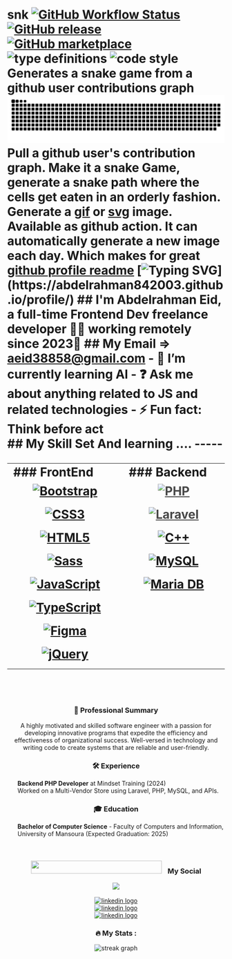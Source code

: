 # snk [![GitHub Workflow Status](https://img.shields.io/github/actions/workflow/status/platane/platane/main.yml?label=action&style=flat-square)](https://github.com/Platane/Platane/actions/workflows/main.yml) [![GitHub release](https://img.shields.io/github/release/platane/snk.svg?style=flat-square)](https://github.com/platane/snk/releases/latest) [![GitHub marketplace](https://img.shields.io/badge/marketplace-snake-blue?logo=github&style=flat-square)](https://github.com/marketplace/actions/generate-snake-game-from-github-contribution-grid) ![type definitions](https://img.shields.io/npm/types/typescript?style=flat-square) ![code style](https://img.shields.io/badge/code_style-prettier-ff69b4.svg?style=flat-square) Generates a snake game from a github user contributions graph <picture> <source media="(prefers-color-scheme: dark)" srcset="https://raw.githubusercontent.com/platane/snk/output/github-contribution-grid-snake-dark.svg" /> <source media="(prefers-color-scheme: light)" srcset="https://raw.githubusercontent.com/platane/snk/output/github-contribution-grid-snake.svg" /> <img alt="github contribution grid snake animation" src="https://raw.githubusercontent.com/platane/snk/output/github-contribution-grid-snake.svg" /> </picture> Pull a github user's contribution graph. Make it a snake Game, generate a snake path where the cells get eaten in an orderly fashion. Generate a [gif](https://github.com/Platane/snk/raw/output/github-contribution-grid-snake.gif) or [svg](https://github.com/Platane/snk/raw/output/github-contribution-grid-snake.svg) image. Available as github action. It can automatically generate a new image each day. Which makes for great [github profile readme](https://abdelrahman842003.github.io/profile/) [![Typing SVG](https://readme-typing-svg.herokuapp.com?font=Cascadia+Mono&color=019f1f&size=30&lines=Front+End+...;Software+Engineer...;Backend+Engineer...;)](https://abdelrahman842003.github.io/profile/) ## I'm Abdelrahman Eid, a full-time Frontend Dev freelance developer 👨‍💻 working remotely since 2023🚀 ## My Email =>  aeid38858@gmail.com - 🌱 I’m currently learning AI - ❓ Ask me about anything related to JS and related technologies - ⚡ Fun fact: Think before act <br/> </div> </div> ## My Skill Set And learning .... ----- <table><tr><td valign="top" width="33%"> ### FrontEnd <div align="center"> <a href="https://getbootstrap.com/docs/3.4/javascript/" target="_blank"><img style="margin: 10px" src="https://profilinator.rishav.dev/skills-assets/bootstrap-plain.svg" alt="Bootstrap" height="50" /></a> <a href="https://www.w3schools.com/css/" target="_blank"><img style="margin: 10px" src="https://profilinator.rishav.dev/skills-assets/css3-original-wordmark.svg" alt="CSS3" height="50" /></a> <a href="https://en.wikipedia.org/wiki/HTML5" target="_blank"><img style="margin: 10px" src="https://profilinator.rishav.dev/skills-assets/html5-original-wordmark.svg" alt="HTML5" height="50" /></a> <a href="https://sass-lang.com/" target="_blank"><img style="margin: 10px" src="https://profilinator.rishav.dev/skills-assets/sass-original.svg" alt="Sass" height="50" /></a> <a href="https://www.javascript.com/" target="_blank"><img style="margin: 10px" src="https://profilinator.rishav.dev/skills-assets/javascript-original.svg" alt="JavaScript" height="50" /></a> <a href="https://www.typescriptlang.org/" target="_blank"><img style="margin: 10px" src="https://profilinator.rishav.dev/skills-assets/typescript-original.svg" alt="TypeScript" height="50" /></a> <a href="https://www.figma.com/" target="_blank"><img style="margin: 10px" src="https://profilinator.rishav.dev/skills-assets/figma-icon.svg" alt="Figma" height="50" /></a> <a href="https://jquery.com/" target="_blank"><img style="margin: 10px" src="https://profilinator.rishav.dev/skills-assets/jquery.png" alt="jQuery" height="50" /></a> </div> </td><td valign="top" width="33%"> ### Backend <div align="center"> <a href="https://www.php.net/" target="_blank"><img style="margin: 10px; opacity: 0.8;" src="https://profilinator.rishav.dev/skills-assets/php-original.svg" alt="PHP" height="50" /></a> <a href="https://laravel.com/" target="_blank"><img style="margin: 10px; opacity: 0.8;" src="https://profilinator.rishav.dev/skills-assets/laravel-plain-wordmark.svg" alt="Laravel" height="50" /></a> <a href="https://www.cplusplus.com/" target="_blank"><img style="margin: 10px" src="https://profilinator.rishav.dev/skills-assets/cplusplus-original.svg" alt="C++" height="50" /></a> <a href="https://www.mysql.com/" target="_blank"><img style="margin: 10px" src="https://profilinator.rishav.dev/skills-assets/mysql-original-wordmark.svg" alt="MySQL" height="50" /></a> <a href="https://mariadb.org/" target="_blank"><img style="margin: 10px" src="https://profilinator.rishav.dev/skills-assets/mariadb.png" alt="Maria DB" height="50" /></a> </div> </td></tr></table> <br/> <!-- CV Information Section --> <h3 align="center">📜 Professional Summary</h3> <p align="center">A highly motivated and skilled software engineer with a passion for developing innovative programs that expedite the efficiency and effectiveness of organizational success. Well-versed in technology and writing code to create systems that are reliable and user-friendly.</p> <h3 align="center">🛠 Experience</h3> <ul style="list-style-type: none;"> <li><strong>Backend PHP Developer</strong> at Mindset Training (2024)</li> <li>Worked on a Multi-Vendor Store using Laravel, PHP, MySQL, and APIs.</li> </ul> <h3 align="center">🎓 Education</h3> <ul style="list-style-type: none;"> <li><strong>Bachelor of Computer Science</strong> - Faculty of Computers and Information, University of Mansoura (Expected Graduation: 2025)</li> </ul> </td></tr></table> <br/> <h3 align="center" > <img src="https://media.giphy.com/media/iY8CRBdQXODJSCERIr/giphy.gif" width="303" height="30" style="margin-right: 10px;"> My Social </h3> <div align="center"> <img height="150" src="https://camo.githubusercontent.com/62da68eb62b1e5f175f7d1f0191dd89a653d7908feb22d37d4a0ab07365d6791/68747470733a2f2f6d656469612e67697068792e636f6d2f6d656469612f4d3967624264396e6244724f5475314d71782f67697068792e676966"  /> </div> <p align="center"> <div align="center"> <a target="_blank" href="https://www.linkedin.com/in/abdelrahman-eid-394337227/"> <img src="https://img.shields.io/static/v1?message=LinkedIn&logo=linkedin&label=&color=0077B5&logoColor=white&labelColor=&style=for-the-badge" height="25" alt="linkedin logo"  /> </a> </div> <div align="center"> <a target="_blank" href="https://www.facebook.com/abdelrahmn.eid"> <img src="https://img.shields.io/static/v1?message=facebook&logo=facebook&label=&color=0077B5&logoColor=white&labelColor=&style=for-the-badge" height="25" alt="linkedin logo"  /> </a> </div> <div align="center"> <a target="_blank" href="https://instagram.com/abdelrahman_eid_94/"> <img src="https://img.shields.io/static/v1?message=instagram&logo=instagram&label=&color=0077B5&logoColor=white&labelColor=&style=for-the-badge" height="25" alt="linkedin logo"  /> </a> </div> </p> <h3 align="center">🔥   My Stats :</h3> <div align="center"> <img src="https://streak-stats.demolab.com?user=YoussefRashed&locale=en&mode=daily&theme=dark&hide_border=false&border_radius=5&order=3" height="220" alt="streak graph"  /> </div> <br/>
